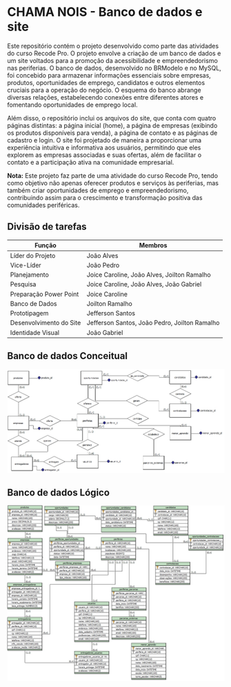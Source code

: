 # CHAMA NOIS - Banco de dados e site

Este repositório contém o projeto desenvolvido como parte das atividades do curso Recode Pro. O projeto envolve a criação de um banco de dados e um site voltados para a promoção da acessibilidade e empreendedorismo nas periferias. O banco de dados, desenvolvido no BRModelo e no MySQL, foi concebido para armazenar informações essenciais sobre empresas, produtos, oportunidades de emprego, candidatos e outros elementos cruciais para a operação do negócio. O esquema do banco abrange diversas relações, estabelecendo conexões entre diferentes atores e fomentando oportunidades de emprego local.

Além disso, o repositório inclui os arquivos do site, que conta com quatro páginas distintas: a página inicial (home), a página de empresas (exibindo os produtos disponíveis para venda), a página de contato e as páginas de cadastro e login. O site foi projetado de maneira a proporcionar uma experiência intuitiva e informativa aos usuários, permitindo que eles explorem as empresas associadas e suas ofertas, além de facilitar o contato e a participação ativa na comunidade empresarial.

**Nota:** Este projeto faz parte de uma atividade do curso Recode Pro, tendo como objetivo não apenas oferecer produtos e serviços às periferias, mas também criar oportunidades de emprego e empreendedorismo, contribuindo assim para o crescimento e transformação positiva das comunidades periféricas.

## Divisão de tarefas

| Função                  | Membros                                 |
|-------------------------|-----------------------------------------|
| Líder do Projeto        | João Alves                              |
| Vice-Líder              | João Pedro                              |
| Planejamento            | Joice Caroline, João Alves, Joilton Ramalho |
| Pesquisa                | Joice Caroline, João Alves, João Gabriel |
| Preparação Power Point  | Joice Caroline                          |
| Banco de Dados          | Joilton Ramalho                         |
| Prototipagem            | Jefferson Santos                        |
| Desenvolvimento do Site | Jefferson Santos, João Pedro, Joilton Ramalho |
| Identidade Visual       | João Gabriel                            |


## Banco de dados Conceitual

![Banco de dados Conceitual](https://github.com/Chama-Nois/Chama-Nois/blob/main/img/bd_conceitual.jpg)

## Banco de dados Lógico

![Banco de dados Lógico](https://github.com/Chama-Nois/Chama-Nois/blob/main/img/bd_logico.jpg)